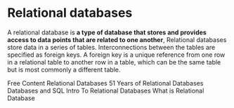 # Relational databases

A relational database is **a type of database that stores and provides access to data points that are related to one another**, Relational databases store data in a series of tables. Interconnections between the tables are specified as foreign keys. A foreign key is a unique reference from one row in a relational table to another row in a table, which can be the same table but is most commonly a different table.

<ResourceGroupTitle>Free Content</ResourceGroupTitle>
<BadgeLink colorScheme='yellow' badgeText='Read' href='https://www.ibm.com/cloud/learn/relational-databases'>Relational Databases</BadgeLink>
<BadgeLink colorScheme='yellow' badgeText='Read' href='https://learnsql.com/blog/codd-article-databases/'>51 Years of Relational Databases</BadgeLink>
<BadgeLink badgeText='Watch' href='https://www.edx.org/course/databases-5-sql'>Databases and SQL</BadgeLink>
<BadgeLink badgeText='Watch' href='https://www.udacity.com/course/intro-to-relational-databases--ud197'>Intro To Relational Databases</BadgeLink>
<BadgeLink badgeText='Watch' href='https://youtu.be/OqjJjpjDRLc'>What is Relational Database</BadgeLink>
